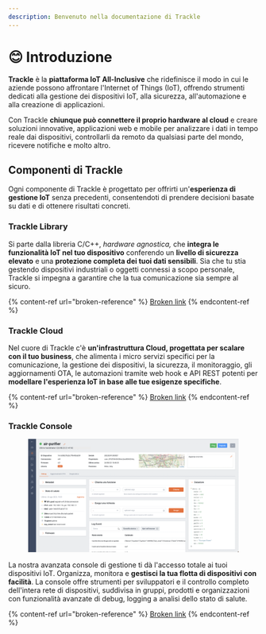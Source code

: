 ```yaml
---
description: Benvenuto nella documentazione di Trackle
---
```


# 😊 Introduzione

**Trackle** è la **piattaforma IoT All-Inclusive** che ridefinisce il modo in cui le aziende possono affrontare l'Internet of Things (IoT), offrendo strumenti dedicati alla gestione dei dispositivi IoT, alla sicurezza, all'automazione e alla creazione di applicazioni.

Con Trackle **chiunque può connettere il proprio hardware al cloud** e creare soluzioni innovative, applicazioni web e mobile per analizzare i dati in tempo reale dai dispositivi, controllarli da remoto da qualsiasi parte del mondo, ricevere notifiche e molto altro.&#x20;

## Componenti di Trackle

Ogni componente di Trackle è progettato per offrirti un'**esperienza di gestione IoT** senza precedenti, consentendoti di prendere decisioni basate su dati e di ottenere risultati concreti.

### Trackle Library

Si parte dalla libreria C/C++, _hardware agnostica,_ che **integra le funzionalità IoT nel tuo dispositivo** conferendo un **livello di sicurezza elevato** e una **protezione completa dei tuoi dati sensibili**. Sia che tu stia gestendo dispositivi industriali o oggetti connessi a scopo personale, Trackle si impegna a garantire che la tua comunicazione sia sempre al sicuro.

{% content-ref url="broken-reference" %}
[Broken link](broken-reference)
{% endcontent-ref %}

### Trackle Cloud

Nel cuore di Trackle c'è **un'infrastruttura Cloud, progettata per scalare con il tuo business**, che alimenta i micro servizi specifici per la comunicazione, la gestione dei dispositivi, la sicurezza, il monitoraggio, gli aggiornamenti OTA, le automazioni tramite web hook e API REST potenti per **modellare l'esperienza IoT in base alle tue esigenze specifiche**.

{% content-ref url="broken-reference" %}
[Broken link](broken-reference)
{% endcontent-ref %}

### Trackle Console

<figure><img src=".gitbook/assets/Schermata 2023-08-24 alle 19.01.48.png" alt=""><figcaption></figcaption></figure>

La nostra avanzata console di gestione ti dà l'accesso totale ai tuoi dispositivi IoT. Organizza, monitora e **gestisci la tua flotta di dispositivi con facilità**. La console offre strumenti per sviluppatori e il controllo completo dell'intera rete di dispositivi, suddivisa in gruppi, prodotti e organizzazioni con funzionalità avanzate di debug, logging a analisi dello stato di salute.

{% content-ref url="broken-reference" %}
[Broken link](broken-reference)
{% endcontent-ref %}
